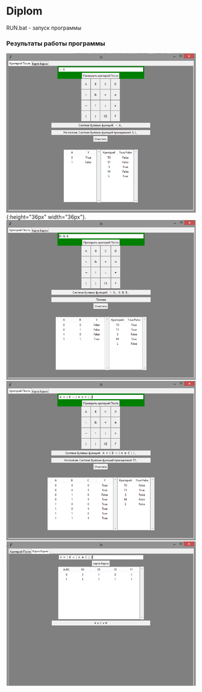 # Diplom

RUN.bat - запуск программы

### Результаты работы программы

![alt text](img/1.png){:height="36px" width="36px"}.
![alt text](img/2.png)
![alt text](img/3.png)
![alt text](img/4.png)



